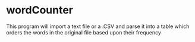 # wordCounter
This program will import a text file or a .CSV and parse it into a table which orders the words in the original file based upon their frequency
